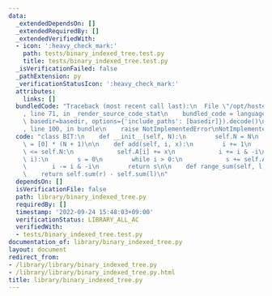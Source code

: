 ```yaml
---
data:
  _extendedDependsOn: []
  _extendedRequiredBy: []
  _extendedVerifiedWith:
  - icon: ':heavy_check_mark:'
    path: tests/binary_indexed_tree.test.py
    title: tests/binary_indexed_tree.test.py
  _isVerificationFailed: false
  _pathExtension: py
  _verificationStatusIcon: ':heavy_check_mark:'
  attributes:
    links: []
  bundledCode: "Traceback (most recent call last):\n  File \"/opt/hostedtoolcache/PyPy/3.7.13/x64/site-packages/onlinejudge_verify/documentation/build.py\"\
    , line 71, in _render_source_code_stat\n    bundled_code = language.bundle(stat.path,\
    \ basedir=basedir, options={'include_paths': [basedir]}).decode()\n  File \"/opt/hostedtoolcache/PyPy/3.7.13/x64/site-packages/onlinejudge_verify/languages/python.py\"\
    , line 100, in bundle\n    raise NotImplementedError\nNotImplementedError\n"
  code: "class BIT:\n    def __init__(self, N):\n        self.N = N\n        self.A\
    \ = [0] * (N + 1)\n\n    def add(self, i, x):\n        i += 1\n        while i\
    \ <= self.N:\n            self.A[i] += x\n            i += i & -i\n\n    def sum(self,\
    \ i):\n        s = 0\n        while i > 0:\n            s += self.A[i]\n     \
    \       i -= i & -i\n        return s\n\n    def range_sum(self, l, r):\n    \
    \    return self.sum(r) - self.sum(l)\n"
  dependsOn: []
  isVerificationFile: false
  path: library/binary_indexed_tree.py
  requiredBy: []
  timestamp: '2022-09-24 15:48:03+09:00'
  verificationStatus: LIBRARY_ALL_AC
  verifiedWith:
  - tests/binary_indexed_tree.test.py
documentation_of: library/binary_indexed_tree.py
layout: document
redirect_from:
- /library/library/binary_indexed_tree.py
- /library/library/binary_indexed_tree.py.html
title: library/binary_indexed_tree.py
---
```

